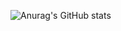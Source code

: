 ![Anurag's GitHub stats](https://github-readme-stats.vercel.app/api?username=krups2306&show_icons=true&theme=radical)
